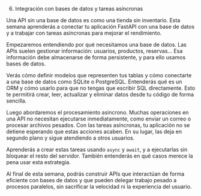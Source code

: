 6. Integración con bases de datos y tareas asíncronas

Una API sin una base de datos es como una tienda sin inventario. Esta semana aprenderás a conectar tu aplicación FastAPI con una base de datos y a trabajar con tareas asíncronas para mejorar el rendimiento.

Empezaremos entendiendo por qué necesitamos una base de datos. Las APIs suelen gestionar información: usuarios, productos, reservas… Esa información debe almacenarse de forma persistente, y para ello usamos bases de datos.

Verás cómo definir modelos que representen tus tablas y cómo conectarte a una base de datos como SQLite o PostgreSQL. Entenderás qué es un ORM y cómo usarlo para que no tengas que escribir SQL directamente. Esto te permitirá crear, leer, actualizar y eliminar datos desde tu código de forma sencilla.

Luego abordaremos el procesamiento asíncrono. Muchas operaciones en una API no necesitan ejecutarse inmediatamente, como enviar un correo o procesar archivos pesados. Con las tareas asíncronas, tu aplicación no se detiene esperando que estas acciones acaben. En su lugar, las deja en segundo plano y sigue atendiendo a otros usuarios.

Aprenderás a crear estas tareas usando `async` y `await`, y a ejecutarlas sin bloquear el resto del servidor. También entenderás en qué casos merece la pena usar esta estrategia.

Al final de esta semana, podrás construir APIs que interactúan de forma eficiente con bases de datos y que pueden delegar trabajo pesado a procesos paralelos, sin sacrificar la velocidad ni la experiencia del usuario.
